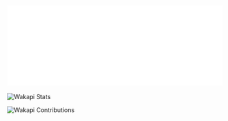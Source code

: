![Wakapi](/metrics.wakapi.svg)

![Wakapi Stats](https://github-readme-stats.vercel.app/api/wakatime?username=PlumpAlbert&api_domain=wakapi.plumpalbert.xyz&bg_color=2D3747&title_color=2F855A&icon_color=2F855A&text_color=ffffff&custom_title=Wakapi%20Week%20Stats&layout=compact)

![Wakapi Contributions](https://wakapi.plumpalbert.xyz/api/activity/chart/PlumpAlbert.svg?dark&noattr)
